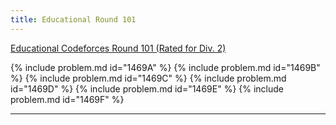 ```yaml
---
title: Educational Round 101
---
```


[Educational Codeforces Round 101 (Rated for Div. 2)](https://codeforces.com/contest/1469)

{% include problem.md id="1469A" %}
{% include problem.md id="1469B" %}
{% include problem.md id="1469C" %}
{% include problem.md id="1469D" %}
{% include problem.md id="1469E" %}
{% include problem.md id="1469F" %}

* * *

<object data='notes/Edu-101.pdf' width='1000' height='1000' type='application/pdf'/>
